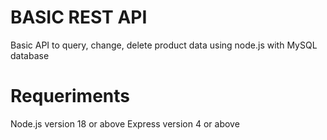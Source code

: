 # BASIC REST API

Basic API to query, change, delete product data using node.js with MySQL database

# Requeriments

Node.js version 18 or above
Express version 4 or above